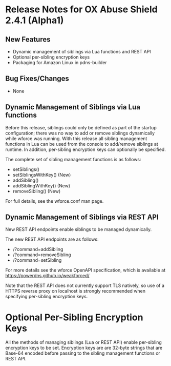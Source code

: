 # Release Notes for OX Abuse Shield 2.4.1 (Alpha1)

## New Features

* Dynamic management of siblings via Lua functions and REST API
* Optional per-sibling encryption keys
* Packaging for Amazon Linux in pdns-builder

## Bug Fixes/Changes

* None

## Dynamic Management of Siblings via Lua functions

Before this release, siblings could only be defined as part of the startup configuration; 
there was no way to add or remove siblings dynamically while wforce was running. With this
release all sibling management functions in Lua can be used from the console to add/remove
siblings at runtime. In addition, per-sibling encryption keys can optionally be specified.

The complete set of sibling management functions is as follows:
* setSiblings()
* setSiblingsWithKey() (New)
* addSibling()
* addSiblingWithKey() (New)
* removeSibling() (New)

For full details, see the wforce.conf man page.

## Dynamic Management of Siblings via REST API

New REST API endpoints enable siblings to be managed dynamically.

The new REST API endpoints are as follows:
* /?command=addSibling
* /?command=removeSibling
* /?command=setSibling

For more details see the wforce OpenAPI specification, which is available at https://powerdns.github.io/weakforced/

Note that the REST API does not currently support TLS natively, so use of a HTTPS reverse proxy on localhost
is strongly recommended when specifying per-sibling encryption keys.

# Optional Per-Sibling Encryption Keys

All the methods of managing siblings (Lua or REST API) enable per-sibling encryption keys to be set.
Encryption keys are are 32-byte strings that are Base-64 encoded before passing to the sibling
management functions or REST API.
